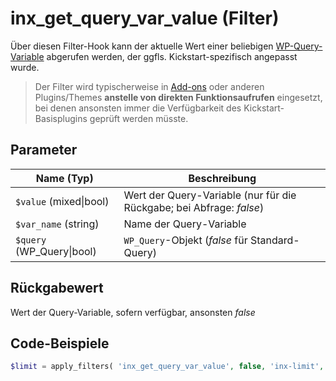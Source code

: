 # inx_get_query_var_value (Filter)

Über diesen Filter-Hook kann der aktuelle Wert einer beliebigen [WP-Query-Variable](https://developer.wordpress.org/reference/classes/wp_query/) abgerufen werden, der ggfls. Kickstart-spezifisch angepasst wurde.

> Der Filter wird typischerweise in [Add-ons](/add-ons) oder anderen Plugins/Themes **anstelle von direkten Funktionsaufrufen** eingesetzt, bei denen ansonsten immer die Verfügbarkeit des Kickstart-Basisplugins geprüft werden müsste.

## Parameter

| Name (Typ) | Beschreibung |
| ---------- | ------------ |
| `$value` (mixed\|bool) | Wert der Query-Variable (nur für die Rückgabe; bei Abfrage: *false*) |
| `$var_name` (string) | Name der Query-Variable |
| `$query` (WP_Query\|bool) | `WP_Query`-Objekt (*false* für Standard-Query) |

## Rückgabewert

Wert der Query-Variable, sofern verfügbar, ansonsten *false*

## Code-Beispiele

```php
$limit = apply_filters( 'inx_get_query_var_value', false, 'inx-limit', false );
```